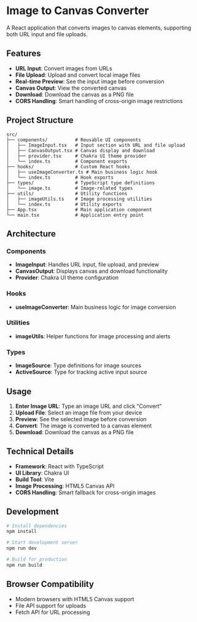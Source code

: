 # Image to Canvas Converter

A React application that converts images to canvas elements, supporting both URL input and file uploads.

## Features

- **URL Input**: Convert images from URLs
- **File Upload**: Upload and convert local image files
- **Real-time Preview**: See the input image before conversion
- **Canvas Output**: View the converted canvas
- **Download**: Download the canvas as a PNG file
- **CORS Handling**: Smart handling of cross-origin image restrictions

## Project Structure

```
src/
├── components/          # Reusable UI components
│   ├── ImageInput.tsx   # Input section with URL and file upload
│   ├── CanvasOutput.tsx # Canvas display and download
│   ├── provider.tsx     # Chakra UI theme provider
│   └── index.ts         # Component exports
├── hooks/               # Custom React hooks
│   ├── useImageConverter.ts # Main business logic hook
│   └── index.ts         # Hook exports
├── types/               # TypeScript type definitions
│   └── image.ts         # Image-related types
├── utils/               # Utility functions
│   ├── imageUtils.ts    # Image processing utilities
│   └── index.ts         # Utility exports
├── App.tsx              # Main application component
└── main.tsx             # Application entry point
```

## Architecture

### Components

- **ImageInput**: Handles URL input, file upload, and preview
- **CanvasOutput**: Displays canvas and download functionality
- **Provider**: Chakra UI theme configuration

### Hooks

- **useImageConverter**: Main business logic for image conversion

### Utilities

- **imageUtils**: Helper functions for image processing and alerts

### Types

- **ImageSource**: Type definitions for image sources
- **ActiveSource**: Type for tracking active input source

## Usage

1. **Enter Image URL**: Type an image URL and click "Convert"
2. **Upload File**: Select an image file from your device
3. **Preview**: See the selected image before conversion
4. **Convert**: The image is converted to a canvas element
5. **Download**: Download the canvas as a PNG file

## Technical Details

- **Framework**: React with TypeScript
- **UI Library**: Chakra UI
- **Build Tool**: Vite
- **Image Processing**: HTML5 Canvas API
- **CORS Handling**: Smart fallback for cross-origin images

## Development

```bash
# Install dependencies
npm install

# Start development server
npm run dev

# Build for production
npm run build
```

## Browser Compatibility

- Modern browsers with HTML5 Canvas support
- File API support for uploads
- Fetch API for URL processing
